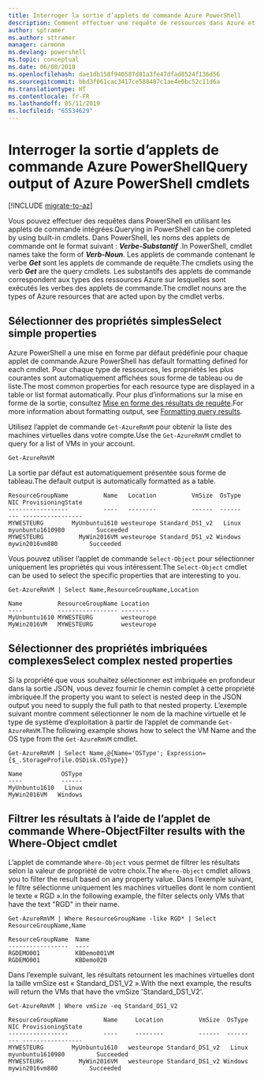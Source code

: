 ```yaml
---
title: Interroger la sortie d’applets de commande Azure PowerShell
description: Comment effectuer une requête de ressources dans Azure et mettre en forme les résultats.
author: sptramer
ms.author: sttramer
manager: carmonm
ms.devlang: powershell
ms.topic: conceptual
ms.date: 06/08/2018
ms.openlocfilehash: dae1db158f940587d81a3fe47dfad8524f136d56
ms.sourcegitcommit: bbd3f061cac3417ce588487c1ae4e0bc52c11d6a
ms.translationtype: HT
ms.contentlocale: fr-FR
ms.lasthandoff: 05/11/2019
ms.locfileid: "65534629"
---
```

# <a name="query-output-of-azure-powershell-cmdlets"></a><span data-ttu-id="b179b-103">Interroger la sortie d’applets de commande Azure PowerShell</span><span class="sxs-lookup"><span data-stu-id="b179b-103">Query output of Azure PowerShell cmdlets</span></span>

[!INCLUDE [migrate-to-az](../includes/migrate-to-az.md)]

<span data-ttu-id="b179b-104">Vous pouvez effectuer des requêtes dans PowerShell en utilisant les applets de commande intégrées.</span><span class="sxs-lookup"><span data-stu-id="b179b-104">Querying in PowerShell can be completed by using built-in cmdlets.</span></span> <span data-ttu-id="b179b-105">Dans PowerShell, les noms des applets de commande ont le format suivant : **_Verbe-Substantif_** .</span><span class="sxs-lookup"><span data-stu-id="b179b-105">In PowerShell, cmdlet names take the form of **_Verb-Noun_**.</span></span> <span data-ttu-id="b179b-106">Les applets de commande contenant le verbe **_Get_** sont les applets de commande de requête.</span><span class="sxs-lookup"><span data-stu-id="b179b-106">The cmdlets using the verb **_Get_** are the query cmdlets.</span></span> <span data-ttu-id="b179b-107">Les substantifs des applets de commande correspondent aux types des ressources Azure sur lesquelles sont exécutés les verbes des applets de commande.</span><span class="sxs-lookup"><span data-stu-id="b179b-107">The cmdlet nouns are the types of Azure resources that are acted upon by the cmdlet verbs.</span></span>

## <a name="select-simple-properties"></a><span data-ttu-id="b179b-108">Sélectionner des propriétés simples</span><span class="sxs-lookup"><span data-stu-id="b179b-108">Select simple properties</span></span>

<span data-ttu-id="b179b-109">Azure PowerShell a une mise en forme par défaut prédéfinie pour chaque applet de commande.</span><span class="sxs-lookup"><span data-stu-id="b179b-109">Azure PowerShell has default formatting defined for each cmdlet.</span></span> <span data-ttu-id="b179b-110">Pour chaque type de ressources, les propriétés les plus courantes sont automatiquement affichées sous forme de tableau ou de liste.</span><span class="sxs-lookup"><span data-stu-id="b179b-110">The most common properties for each resource type are displayed in a table or list format automatically.</span></span> <span data-ttu-id="b179b-111">Pour plus d’informations sur la mise en forme de la sortie, consultez [Mise en forme des résultats de requête](formatting-output.md).</span><span class="sxs-lookup"><span data-stu-id="b179b-111">For more information about formatting output, see [Formatting query results](formatting-output.md).</span></span>

<span data-ttu-id="b179b-112">Utilisez l’applet de commande `Get-AzureRmVM` pour obtenir la liste des machines virtuelles dans votre compte.</span><span class="sxs-lookup"><span data-stu-id="b179b-112">Use the `Get-AzureRmVM` cmdlet to query for a list of VMs in your account.</span></span>

```azurepowershell-interactive
Get-AzureRmVM
```

<span data-ttu-id="b179b-113">La sortie par défaut est automatiquement présentée sous forme de tableau.</span><span class="sxs-lookup"><span data-stu-id="b179b-113">The default output is automatically formatted as a table.</span></span>

```output
ResourceGroupName          Name   Location          VmSize  OsType              NIC ProvisioningState
-----------------          ----   --------          ------  ------              --- -----------------
MYWESTEURG        MyUnbuntu1610 westeurope Standard_DS1_v2   Linux myunbuntu1610980         Succeeded
MYWESTEURG          MyWin2016VM westeurope Standard_DS1_v2 Windows   mywin2016vm880         Succeeded
```

<span data-ttu-id="b179b-114">Vous pouvez utiliser l’applet de commande `Select-Object` pour sélectionner uniquement les propriétés qui vous intéressent.</span><span class="sxs-lookup"><span data-stu-id="b179b-114">The `Select-Object` cmdlet can be used to select the specific properties that are interesting to you.</span></span>

```azurepowershell-interactive
Get-AzureRmVM | Select Name,ResourceGroupName,Location
```

```output
Name          ResourceGroupName Location
----          ----------------- --------
MyUnbuntu1610 MYWESTEURG        westeurope
MyWin2016VM   MYWESTEURG        westeurope
```

## <a name="select-complex-nested-properties"></a><span data-ttu-id="b179b-115">Sélectionner des propriétés imbriquées complexes</span><span class="sxs-lookup"><span data-stu-id="b179b-115">Select complex nested properties</span></span>

<span data-ttu-id="b179b-116">Si la propriété que vous souhaitez sélectionner est imbriquée en profondeur dans la sortie JSON, vous devez fournir le chemin complet à cette propriété imbriquée.</span><span class="sxs-lookup"><span data-stu-id="b179b-116">If the property you want to select is nested deep in the JSON output you need to supply the full path to that nested property.</span></span> <span data-ttu-id="b179b-117">L’exemple suivant montre comment sélectionner le nom de la machine virtuelle et le type de système d’exploitation à partir de l’applet de commande `Get-AzureRmVM`.</span><span class="sxs-lookup"><span data-stu-id="b179b-117">The following example shows how to select the VM Name and the OS type from the `Get-AzureRmVM` cmdlet.</span></span>

```azurepowershell-interactive
Get-AzureRmVM | Select Name,@{Name='OSType'; Expression={$_.StorageProfile.OSDisk.OSType}}
```

```output
Name           OSType
----           ------
MyUnbuntu1610   Linux
MyWin2016VM   Windows
```

## <a name="filter-results-with-the-where-object-cmdlet"></a><span data-ttu-id="b179b-118">Filtrer les résultats à l’aide de l’applet de commande Where-Object</span><span class="sxs-lookup"><span data-stu-id="b179b-118">Filter results with the Where-Object cmdlet</span></span>

<span data-ttu-id="b179b-119">L’applet de commande `Where-Object` vous permet de filtrer les résultats selon la valeur de propriété de votre choix.</span><span class="sxs-lookup"><span data-stu-id="b179b-119">The `Where-Object` cmdlet allows you to filter the result based on any property value.</span></span> <span data-ttu-id="b179b-120">Dans l’exemple suivant, le filtre sélectionne uniquement les machines virtuelles dont le nom contient le texte « RGD ».</span><span class="sxs-lookup"><span data-stu-id="b179b-120">In the following example, the filter selects only VMs that have the text "RGD" in their name.</span></span>

```azurepowershell-interactive
Get-AzureRmVM | Where ResourceGroupName -like RGD* | Select ResourceGroupName,Name
```

```output
ResourceGroupName  Name
-----------------  ----
RGDEMO001          KBDemo001VM
RGDEMO001          KBDemo020
```

<span data-ttu-id="b179b-121">Dans l’exemple suivant, les résultats retournent les machines virtuelles dont la taille vmSize est « Standard_DS1_V2 ».</span><span class="sxs-lookup"><span data-stu-id="b179b-121">With the next example, the results will return the VMs that have the vmSize 'Standard_DS1_V2'.</span></span>

```azurepowershell-interactive
Get-AzureRmVM | Where vmSize -eq Standard_DS1_V2
```

```output
ResourceGroupName          Name     Location          VmSize  OsType              NIC ProvisioningState
-----------------          ----     --------          ------  ------              --- -----------------
MYWESTEURG        MyUnbuntu1610   westeurope Standard_DS1_v2   Linux myunbuntu1610980         Succeeded
MYWESTEURG          MyWin2016VM   westeurope Standard_DS1_v2 Windows   mywin2016vm880         Succeeded
```
